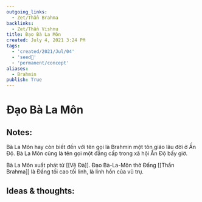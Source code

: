 ```yaml
---
outgoing_links:
  - Zet/Thần Brahma
backlinks:
  - Zet/Thần Vishnu
title: Đạo Bà La Môn
created: July 4, 2021 3:24 PM
tags:
  - 'created/2021/Jul/04'
  - 'seed🥜'
  - 'permanent/concept'
aliases:
  - Brahmin
publish: True
---
```

# Đạo Bà La Môn

## Notes:
Bà La Môn hay còn biết đến với tên gọi là Brahmin một tôn giáo lâu đời ở Ấn Độ. Bà La Môn cũng là tên gọi một đẳng cấp trong xã hội Ấn Độ bấy giờ.

Bà La Môn xuất phát từ [[Vệ Đà]]. Đạo Bà-La-Môn thờ Đấng [[Thần Brahma]] là Đấng tối cao tối linh, là linh hồn của vũ trụ.

## Ideas & thoughts:
